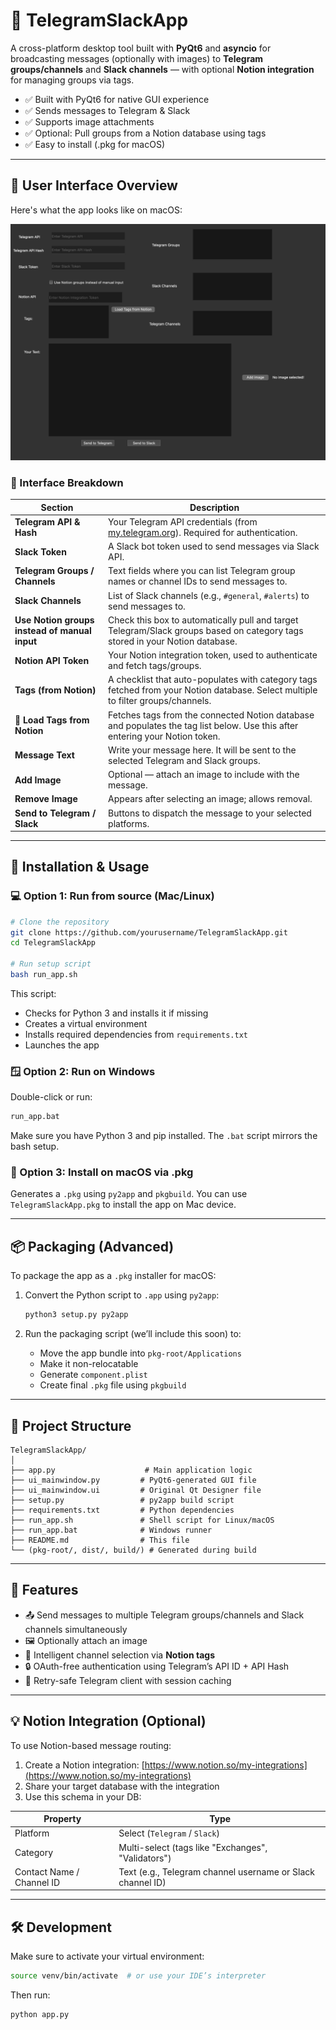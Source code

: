 # 🚀 TelegramSlackApp

A cross-platform desktop tool built with **PyQt6** and **asyncio** for broadcasting messages (optionally with images) to **Telegram groups/channels** and **Slack channels** — with optional **Notion integration** for managing groups via tags.

- ✅ Built with PyQt6 for native GUI experience  
- ✅ Sends messages to Telegram & Slack  
- ✅ Supports image attachments  
- ✅ Optional: Pull groups from a Notion database using tags  
- ✅ Easy to install (.pkg for macOS)

---

## 📸 User Interface Overview

Here's what the app looks like on macOS:

![UI Screenshot](ui-interface.png)

### 🧩 Interface Breakdown

| Section | Description |
|--------|-------------|
| **Telegram API & Hash** | Your Telegram API credentials (from [my.telegram.org](https://my.telegram.org)). Required for authentication. |
| **Slack Token** | A Slack bot token used to send messages via Slack API. |
| **Telegram Groups / Channels** | Text fields where you can list Telegram group names or channel IDs to send messages to. |
| **Slack Channels** | List of Slack channels (e.g., `#general`, `#alerts`) to send messages to. |
| **Use Notion groups instead of manual input** | Check this box to automatically pull and target Telegram/Slack groups based on category tags stored in your Notion database. |
| **Notion API Token** | Your Notion integration token, used to authenticate and fetch tags/groups. |
| **Tags (from Notion)** | A checklist that auto-populates with category tags fetched from your Notion database. Select multiple to filter groups/channels. |
| **🔘 Load Tags from Notion** | Fetches tags from the connected Notion database and populates the tag list below. Use this after entering your Notion token. |
| **Message Text** | Write your message here. It will be sent to the selected Telegram and Slack groups. |
| **Add Image** | Optional — attach an image to include with the message. |
| **Remove Image** | Appears after selecting an image; allows removal. |
| **Send to Telegram / Slack** | Buttons to dispatch the message to your selected platforms. |

---

## 🔧 Installation & Usage

### 💻 Option 1: Run from source (Mac/Linux)

```bash
# Clone the repository
git clone https://github.com/yourusername/TelegramSlackApp.git
cd TelegramSlackApp

# Run setup script
bash run_app.sh
```

This script:
- Checks for Python 3 and installs it if missing
- Creates a virtual environment
- Installs required dependencies from `requirements.txt`
- Launches the app

### 🪟 Option 2: Run on Windows

Double-click or run:

```bat
run_app.bat
```

Make sure you have Python 3 and pip installed. The `.bat` script mirrors the bash setup.

### 🍎 Option 3: Install on macOS via .pkg

Generates a `.pkg` using `py2app` and `pkgbuild`. You can use ```TelegramSlackApp.pkg``` to install the app on Mac device.

---

## 📦 Packaging (Advanced)

To package the app as a `.pkg` installer for macOS:

1. Convert the Python script to `.app` using `py2app`:
   ```bash
   python3 setup.py py2app
   ```

2. Run the packaging script (we’ll include this soon) to:
   - Move the app bundle into `pkg-root/Applications`
   - Make it non-relocatable
   - Generate `component.plist`
   - Create final `.pkg` file using `pkgbuild`

---

## 🧠 Project Structure

```
TelegramSlackApp/
│
├── app.py                    # Main application logic
├── ui_mainwindow.py         # PyQt6-generated GUI file
├── ui_mainwindow.ui         # Original Qt Designer file
├── setup.py                 # py2app build script
├── requirements.txt         # Python dependencies
├── run_app.sh               # Shell script for Linux/macOS
├── run_app.bat              # Windows runner
├── README.md                # This file
└── (pkg-root/, dist/, build/) # Generated during build
```

---

## 🧠 Features

- 📤 Send messages to multiple Telegram groups/channels and Slack channels simultaneously
- 🖼️ Optionally attach an image
- 🧠 Intelligent channel selection via **Notion tags**
- 🔒 OAuth-free authentication using Telegram’s API ID + API Hash
- 🔁 Retry-safe Telegram client with session caching

---

## 💡 Notion Integration (Optional)

To use Notion-based message routing:

1. Create a Notion integration: [https://www.notion.so/my-integrations](https://www.notion.so/my-integrations)
2. Share your target database with the integration
3. Use this schema in your DB:

| Property         | Type          |
|------------------|---------------|
| Platform         | Select (`Telegram` / `Slack`) |
| Category         | Multi-select (tags like "Exchanges", "Validators") |
| Contact Name / Channel ID | Text (e.g., Telegram channel username or Slack channel ID) |

---

## 🛠️ Development

Make sure to activate your virtual environment:

```bash
source venv/bin/activate  # or use your IDE’s interpreter
```

Then run:

```bash
python app.py
```

